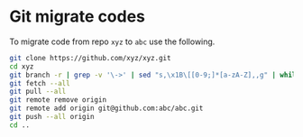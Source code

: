 # Git migrate codes

To migrate code from repo `xyz` to `abc` use the following.

```sh
git clone https://github.com/xyz/xyz.git
cd xyz
git branch -r | grep -v '\->' | sed "s,\x1B\[[0-9;]*[a-zA-Z],,g" | while read remote; do git branch --track "${remote#origin/}" "$remote"; done
git fetch --all
git pull --all
git remote remove origin
git remote add origin git@github.com:abc/abc.git
git push --all origin
cd ..
```
